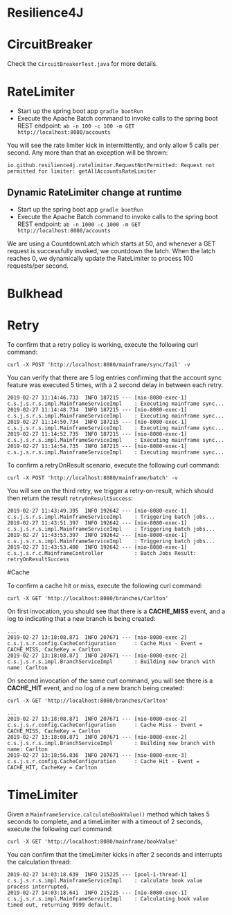 Resilience4J
============

# CircuitBreaker

Check the `CircuitBreakerTest.java` for more details.

# RateLimiter

- Start up the spring boot app `gradle bootRun`
- Execute the Apache Batch command to invoke calls to the spring boot REST endpoint:
`ab -n 100 -c 100 -m GET http://localhost:8080/accounts`

You will see the rate limiter kick in intermittently, and only allow 5 calls per second. Any more
than that an exception will be thrown:

`io.github.resilience4j.ratelimiter.RequestNotPermitted: Request not permitted for limiter: getAllAccountsRateLimiter`

## Dynamic RateLimiter change at runtime

- Start up the spring boot app `gradle bootRun`
- Execute the Apache Batch command to invoke calls to the spring boot REST endpoint:
`ab -n 1000 -c 1000 -m GET http://localhost:8080/accounts`

We are using a CountdownLatch which starts at 50, and whenever a GET request is successfully invoked, 
we countdown the latch. When the latch reaches 0, we dynamically update the RateLimiter to process
100 requests/per second.

# Bulkhead

# Retry

To confirm that a retry policy is working, execute the following curl command:

`curl -X POST 'http://localhost:8080/mainframe/sync/fail' -v`

You can verify that there are 5 log entries confirming that the account sync feature was executed 5 times, with a 2 second delay in between each retry.

```
2019-02-27 11:14:46.733  INFO 187215 --- [nio-8080-exec-1] c.s.j.s.r.s.impl.MainframeServiceImpl    : Executing mainframe sync...
2019-02-27 11:14:48.734  INFO 187215 --- [nio-8080-exec-1] c.s.j.s.r.s.impl.MainframeServiceImpl    : Executing mainframe sync...
2019-02-27 11:14:50.734  INFO 187215 --- [nio-8080-exec-1] c.s.j.s.r.s.impl.MainframeServiceImpl    : Executing mainframe sync...
2019-02-27 11:14:52.735  INFO 187215 --- [nio-8080-exec-1] c.s.j.s.r.s.impl.MainframeServiceImpl    : Executing mainframe sync...
2019-02-27 11:14:54.735  INFO 187215 --- [nio-8080-exec-1] c.s.j.s.r.s.impl.MainframeServiceImpl    : Executing mainframe sync...
```

To confirm a retryOnResult scenario, execute the following curl command:

`curl -X POST 'http://localhost:8080/mainframe/batch' -v`

You will see on the third retry, we trigger a retry-on-result, which should then return the result `retryOnResultSuccess`:

```
2019-02-27 11:43:49.395  INFO 192642 --- [nio-8080-exec-1] c.s.j.s.r.s.impl.MainframeServiceImpl    : Triggering batch jobs...
2019-02-27 11:43:51.397  INFO 192642 --- [nio-8080-exec-1] c.s.j.s.r.s.impl.MainframeServiceImpl    : Triggering batch jobs...
2019-02-27 11:43:53.397  INFO 192642 --- [nio-8080-exec-1] c.s.j.s.r.s.impl.MainframeServiceImpl    : Triggering batch jobs...
2019-02-27 11:43:53.400  INFO 192642 --- [nio-8080-exec-1] c.s.j.s.r.c.MainframeController          : Batch Jobs Result: retryOnResultSuccess
```

#Cache

To confirm a cache hit or miss, execute the following curl command:

`curl -X GET 'http://localhost:8080/branches/Carlton'`

On first invocation, you should see that there is a **CACHE_MISS** event, and a log to indicating that a new branch is being created:

```
...
2019-02-27 13:18:08.871  INFO 207671 --- [nio-8080-exec-2] c.s.j.s.r.config.CacheConfiguration      : Cache Miss - Event = CACHE_MISS, CacheKey = Carlton
2019-02-27 13:18:08.871  INFO 207671 --- [nio-8080-exec-2] c.s.j.s.r.s.impl.BranchServiceImpl       : Building new branch with name: Carlton
```

On second invocation of the same curl command, you will see there is a **CACHE_HIT** event, and no log of a new branch being created:

`curl -X GET 'http://localhost:8080/branches/Carlton'`

```
...
2019-02-27 13:18:08.871  INFO 207671 --- [nio-8080-exec-2] c.s.j.s.r.config.CacheConfiguration      : Cache Miss - Event = CACHE_MISS, CacheKey = Carlton
2019-02-27 13:18:08.871  INFO 207671 --- [nio-8080-exec-2] c.s.j.s.r.s.impl.BranchServiceImpl       : Building new branch with name: Carlton
2019-02-27 13:18:56.836  INFO 207671 --- [nio-8080-exec-3] c.s.j.s.r.config.CacheConfiguration      : Cache Hit - Event = CACHE_HIT, CacheKey = Carlton
```

# TimeLimiter

Given a `MainframeService.calculateBookValue()` method which takes 5 seconds to complete, and a timeLimiter with a timeout of 2 seconds, execute the following curl command:

`curl -X GET 'http://localhost:8080/mainframe/bookValue'`

You can confirm that the timeLimiter kicks in after 2 seconds and interrupts the calculation thread:

```
2019-02-27 14:03:18.639  INFO 215225 --- [pool-1-thread-1] c.s.j.s.r.s.impl.MainframeServiceImpl    : calculate book value process interrupted.
2019-02-27 14:03:18.641  INFO 215225 --- [nio-8080-exec-1] c.s.j.s.r.s.impl.MainframeServiceImpl    : Calculating book value timed out, returning 9999 default.
```
